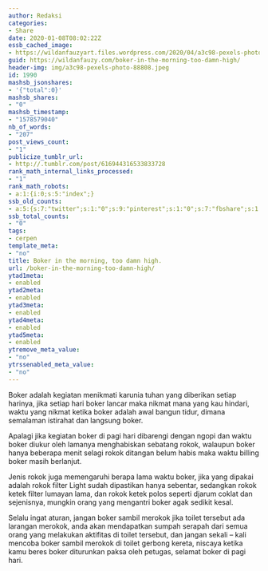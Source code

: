 ```yaml
---
author: Redaksi
categories:
- Share
date: 2020-01-08T08:02:22Z
essb_cached_image:
- https://wildanfauzyart.files.wordpress.com/2020/04/a3c98-pexels-photo-88808.jpeg?zoom=2&#038;resize=640%2C300&#038;ssl=1
guid: https://wildanfauzy.com/boker-in-the-morning-too-damn-high/
header-img: img/a3c98-pexels-photo-88808.jpeg
id: 1990
mashsb_jsonshares:
- '{"total":0}'
mashsb_shares:
- "0"
mashsb_timestamp:
- "1578579040"
nb_of_words:
- "207"
post_views_count:
- "1"
publicize_tumblr_url:
- http://.tumblr.com/post/616944316533833728
rank_math_internal_links_processed:
- "1"
rank_math_robots:
- a:1:{i:0;s:5:"index";}
ssb_old_counts:
- a:5:{s:7:"twitter";s:1:"0";s:9:"pinterest";s:1:"0";s:7:"fbshare";s:1:"0";s:6:"reddit";s:1:"0";s:6:"tumblr";s:1:"0";}
ssb_total_counts:
- "0"
tags:
- cerpen
template_meta:
- "no"
title: Boker in the morning, too damn high.
url: /boker-in-the-morning-too-damn-high/
ytad1meta:
- enabled
ytad2meta:
- enabled
ytad3meta:
- enabled
ytad4meta:
- enabled
ytad5meta:
- enabled
ytremove_meta_value:
- "no"
ytrssenabled_meta_value:
- "no"
---
```


Boker adalah kegiatan menikmati karunia tuhan yang diberikan setiap harinya, jika setiap hari boker lancar maka nikmat mana yang kau hindari, waktu yang nikmat ketika boker adalah awal bangun tidur, dimana semalaman istirahat dan langsung boker. 

Apalagi jika kegiatan boker di pagi hari dibarengi dengan ngopi dan waktu boker diukur oleh lamanya menghabiskan sebatang rokok, walaupun boker hanya beberapa menit selagi rokok ditangan belum habis maka waktu billing boker masih berlanjut.

Jenis rokok juga memengaruhi berapa lama waktu boker, jika yang dipakai adalah rokok filter Light sudah dipastikan hanya sebentar, sedangkan rokok ketek filter lumayan lama, dan rokok ketek polos seperti djarum coklat dan sejenisnya, mungkin orang yang mengantri boker agak sedikit kesal.

Selalu ingat aturan, jangan boker sambil merokok jika toilet tersebut ada larangan merokok, anda akan mendapatkan sumpah serapah dari semua orang yang melakukan aktifitas di toilet tersebut, dan jangan sekali – kali mencoba boker sambil merokok di toilet gerbong kereta, niscaya ketika kamu beres boker diturunkan paksa oleh petugas, selamat boker di pagi hari.